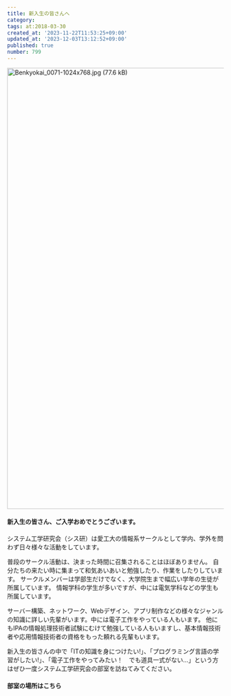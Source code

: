 ```yaml
---
title: 新入生の皆さんへ
category:
tags: at:2018-03-30
created_at: '2023-11-22T11:53:25+09:00'
updated_at: '2023-12-03T13:12:52+09:00'
published: true
number: 799
---
```


<img width="1024" alt="Benkyokai_0071-1024x768.jpg (77.6 kB)" src="/img/markdown/799/21b35f7a-19c3-4ab0-8760-ef227931008e.jpg">

#### 新入生の皆さん、ご入学おめでとうございます。

システム工学研究会（シス研）は愛工大の情報系サークルとして学内、学外を問わず日々様々な活動をしています。

普段のサークル活動は、決まった時間に召集されることはほぼありません。
自分たちの来たい時に集まって和気あいあいと勉強したり、作業をしたりしています。
サークルメンバーは学部生だけでなく、大学院生まで幅広い学年の生徒が所属しています。
情報学科の学生が多いですが、中には電気学科などの学生も所属しています。

サーバー構築、ネットワーク、Webデザイン、アプリ制作などの様々なジャンルの知識に詳しい先輩がいます。中には電子工作をやっている人もいます。
他にもIPAの情報処理技術者試験にむけて勉強している人もいますし、基本情報技術者や応用情報技術者の資格をもった頼れる先輩もいます。

新入生の皆さんの中で「ITの知識を身につけたい!」、「プログラミング言語の学習がしたい!」、「電子工作をやってみたい！　でも道具一式がない…」という方はぜひ一度システム工学研究会の部室を訪ねてみてください。

#### 部室の場所はこちら

